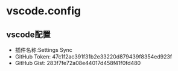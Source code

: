 # vscode.config
## vscode配置
- 插件名称:Settings Sync
- GitHub Token: 47c1f2ac391f31b2e33220d879439f8354ed923f
- GitHub Gist: 283f7fe72a08e44017d458f41f0fd480
